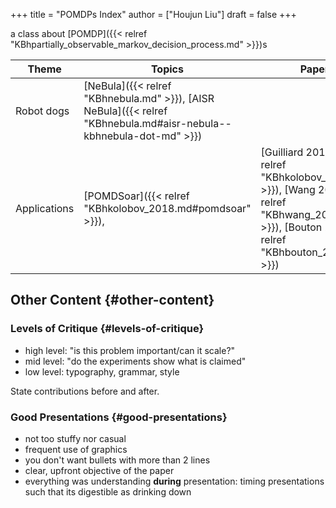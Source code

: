 +++
title = "POMDPs Index"
author = ["Houjun Liu"]
draft = false
+++

a class about [POMDP]({{< relref "KBhpartially_observable_markov_decision_process.md" >}})s

| Theme        | Topics                                                                                                              | Papers                                                                                                                                                  |
|--------------|---------------------------------------------------------------------------------------------------------------------|---------------------------------------------------------------------------------------------------------------------------------------------------------|
| Robot dogs   | [NeBula]({{< relref "KBhnebula.md" >}}), [AISR NeBula]({{< relref "KBhnebula.md#aisr-nebula--kbhnebula-dot-md" >}}) |                                                                                                                                                         |
| Applications | [POMDSoar]({{< relref "KBhkolobov_2018.md#pomdsoar" >}}),                                                           | [Guilliard 2018]({{< relref "KBhkolobov_2018.md" >}}), [Wang 2023]({{< relref "KBhwang_2023.md" >}}), [Bouton 2018]({{< relref "KBhbouton_2018.md" >}}) |


## Other Content {#other-content}


### Levels of Critique {#levels-of-critique}

-   high level: "is this problem important/can it scale?"
-   mid level: "do the experiments show what is claimed"
-   low level: typography, grammar, style

State contributions before and after.


### Good Presentations {#good-presentations}

-   not too stuffy nor casual
-   frequent use of graphics
-   you don't want bullets with more than 2 lines
-   clear, upfront objective of the paper
-   everything was understanding **during** presentation: timing presentations such that its digestible as drinking down
